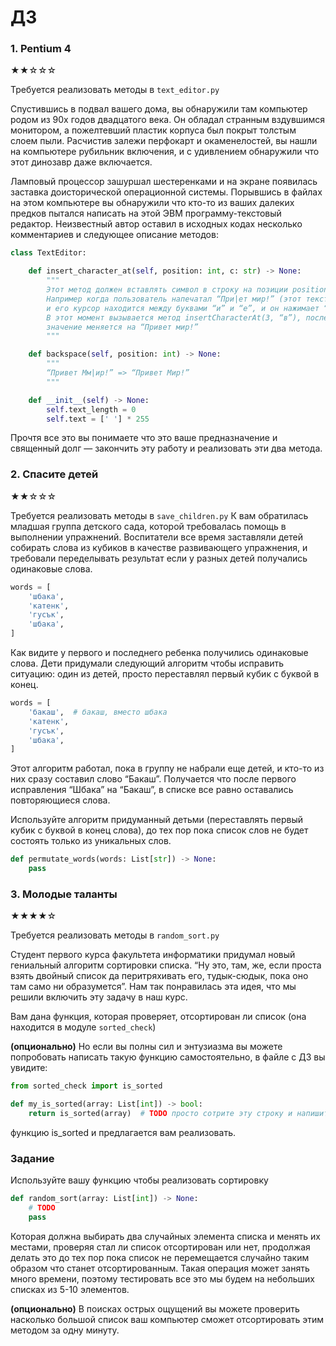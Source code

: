 # ДЗ

### 1. Pentium 4
★★☆☆☆

Требуется реализовать методы в `text_editor.py`

Спустившись в подвал вашего дома, вы обнаружили там компьютер родом из 90х годов двадцатого века. Он обладал странным вздувшимся монитором, а пожелтевший пластик корпуса был покрыт толстым слоем пыли. Расчистив залежи перфокарт и окаменелостей, вы нашли на компьютере рубильник включения, и с удивлением обнаружили что этот динозавр даже включается.

Ламповый процессор зашуршал шестеренками и на экране появилась заставка доисторической операционной системы.
Порывшись в файлах на этом компьютере вы обнаружили что кто-то из ваших далеких предков пытался написать на этой ЭВМ программу-текстовый редактор. Неизвестный автор оставил в исходных кодах несколько комментариев и следующее описание методов:


```python
class TextEditor:

    def insert_character_at(self, position: int, c: str) -> None:
        """
        Этот метод должен вставлять символ в строку на позиции position
        Например когда пользователь напечатал “При|ет мир!” (этот текст у нас в переменной text)
        и его курсор находится между буквами “и” и “е”, и он нажимает “в”.
        В этот момент вызывается метод insertCharacterAt(3, “в”), после чего в переменной text
        значение меняется на “Привет мир!”
        """

    def backspace(self, position: int) -> None:
        """
        “Привет Мм|ир!” => “Привет Мир!”
        """

    def __init__(self) -> None:
        self.text_length = 0
        self.text = [' '] * 255
```
Прочтя все это вы понимаете что это ваше предназначение и священный долг — закончить эту работу и реализовать эти два метода.


### 2. Спасите детей
★★☆☆☆

Требуется реализовать методы в `save_children.py`
К вам обратилась младшая группа детского сада, которой требовалась помощь в выполнении упражнений.
Воспитатели все время заставляли детей собирать слова из кубиков в качестве развивающего упражнения, и требовали переделывать результат если у разных детей получались одинаковые слова.
```python
words = [
    'шбака',
    'катeнк',
    'гусък',
    'шбака',
]
```

Как видите у первого и последнего ребенка получились одинаковые слова. Дети придумали следующий алгоритм чтобы исправить ситуацию: один из детей, просто переставлял первый кубик с буквой в конец.

```python
words = [
    'бакаш',  # бакаш, вместо шбака
    'катeнк',
    'гусък',
    'шбака',
]
```
Этот алгоритм работал, пока в группу не набрали еще детей, и кто-то из них сразу составил слово “Бакаш”. Получается что после первого исправления “Шбака” на “Бакаш”, в списке все равно оставались повторяющиеся слова.

Используйте алгоритм придуманный детьми (переставлять первый кубик с буквой в конец слова), до тех пор пока список слов не будет состоять только из уникальных слов.
```python
def permutate_words(words: List[str]) -> None:
    pass
```


### 3. Молодые таланты
★★★★☆

Требуется реализовать методы в `random_sort.py`


Студент первого курса факультета информатики придумал новый гениальный алгоритм сортировки списка.
“Ну это, там, же,  если проста взять двойный список да перитряхивать его, тудык-сюдык, пока оно там само ни образумется”. Нам так понравилась эта идея, что мы решили включить эту задачу в наш курс.

Вам дана функция, которая проверяет, отсортирован ли список (она находится в модуле `sorted_check`)

**(опционально)**
Но если вы полны сил и энтузиазма вы можете попробовать написать такую функцию самостоятельно, в файле с ДЗ вы увидите:

```python
from sorted_check import is_sorted

def my_is_sorted(array: List[int]) -> bool:
    return is_sorted(array)  # TODO просто сотрите эту строку и напишите свою реализацию
```
функцию is_sorted и предлагается вам реализовать.
### Задание

Используйте вашу функцию чтобы реализовать сортировкy
```python
def random_sort(array: List[int]) -> None:
    # TODO
    pass
```

Которая должна выбирать два случайных элемента списка и менять их местами, проверяя стал ли список отсортирован или нет, продолжая делать это до тех пор пока список не перемещается случайно таким образом что станет отсортированным.
Такая операция может занять много времени, поэтому тестировать все это мы будем на небольших списках из 5-10 элементов.

**(опционально)** В поисках острых ощущений вы можете проверить насколько большой список ваш компьютер сможет отсортировать этим методом за одну минуту.
